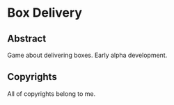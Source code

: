 # Box Delivery
## Abstract

Game about delivering boxes. Early alpha development.

## Copyrights

All of copyrights belong to me.
